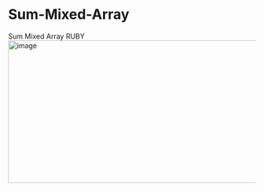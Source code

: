 # Sum-Mixed-Array
Sum Mixed Array RUBY
<img width="759" height="290" alt="image" src="https://github.com/user-attachments/assets/bf6d3972-c74d-459c-8577-380b08a5894a" />
